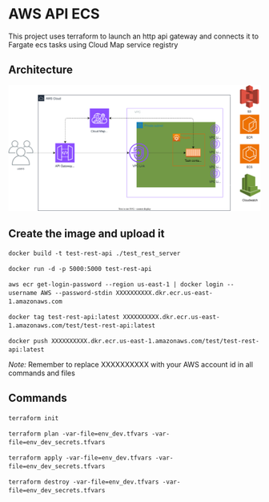 # AWS API ECS

This project uses terraform to launch an http api gateway and connects it to Fargate ecs tasks using Cloud Map service registry

## Architecture

![Diagram](./architecture/diagram.png)

## Create the image and upload it

`docker build -t test-rest-api ./test_rest_server`

`docker run -d -p 5000:5000 test-rest-api`

`aws ecr get-login-password --region us-east-1 | docker login --username AWS --password-stdin XXXXXXXXXX.dkr.ecr.us-east-1.amazonaws.com`

`docker tag test-rest-api:latest XXXXXXXXXX.dkr.ecr.us-east-1.amazonaws.com/test/test-rest-api:latest`

`docker push XXXXXXXXXX.dkr.ecr.us-east-1.amazonaws.com/test/test-rest-api:latest`

*Note:* Remember to replace XXXXXXXXXX with your AWS account id in all commands and files

## Commands

`terraform init`

`terraform plan -var-file=env_dev.tfvars -var-file=env_dev_secrets.tfvars`

`terraform apply -var-file=env_dev.tfvars -var-file=env_dev_secrets.tfvars`

`terraform destroy -var-file=env_dev.tfvars -var-file=env_dev_secrets.tfvars`
